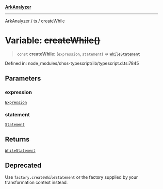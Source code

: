 [**ArkAnalyzer**](../../../../README.md)

***

[ArkAnalyzer](../../../../globals.md) / [ts](../README.md) / createWhile

# Variable: ~~createWhile()~~

> `const` **createWhile**: (`expression`, `statement`) => [`WhileStatement`](../interfaces/WhileStatement.md)

Defined in: node\_modules/ohos-typescript/lib/typescript.d.ts:7845

## Parameters

### expression

[`Expression`](../interfaces/Expression.md)

### statement

[`Statement`](../interfaces/Statement.md)

## Returns

[`WhileStatement`](../interfaces/WhileStatement.md)

## Deprecated

Use `factory.createWhileStatement` or the factory supplied by your transformation context instead.
